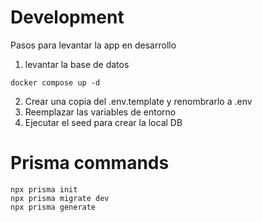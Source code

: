# Development
Pasos para levantar la app en desarrollo

1. levantar la base de datos
```
docker compose up -d
```

2. Crear una copia del .env.template y renombrarlo a .env
3. Reemplazar las variables de entorno
4. Ejecutar el seed para crear la local DB


# Prisma commands
```
npx prisma init
npx prisma migrate dev
npx prisma generate
```